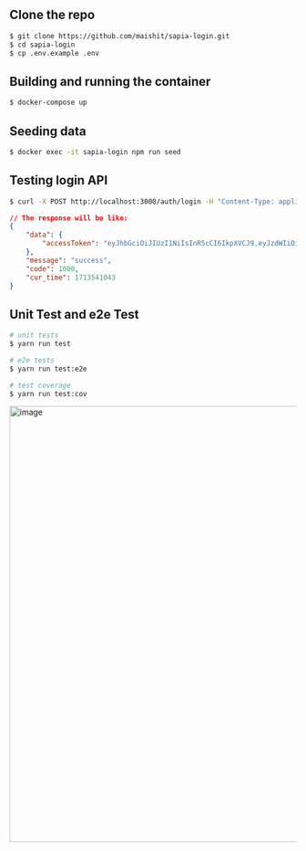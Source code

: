 ## Clone the repo

```bash
$ git clone https://github.com/maishit/sapia-login.git 
$ cd sapia-login
$ cp .env.example .env
```

## Building and running the container

```bash
$ docker-compose up
```

## Seeding data

```bash
$ docker exec -it sapia-login npm run seed
```

## Testing login API

```bash
$ curl -X POST http://localhost:3000/auth/login -H "Content-Type: application/json" -d '{"username": "hano", "password": "123456"}'
```

```json
// The response will be like:
{
    "data": {
        "accessToken": "eyJhbGciOiJIUzI1NiIsInR5cCI6IkpXVCJ9.eyJzdWIiOiI2NjIyODc1OWYzMGU2YjJjYjVhOTM5MmMiLCJ1c2VybmFtZSI6Imhhbm8iLCJpYXQiOjE3MTM1NDEwNDMsImV4cCI6MTcxMzU0MTA0M30.mo_GAUiicN0uNR4DLbjWPilbEi7gWt0TjhRFaeTXW08"
    },
    "message": "success",
    "code": 1000,
    "cur_time": 1713541043
}
```

## Unit Test and e2e Test

```bash
# unit tests
$ yarn run test

# e2e tests
$ yarn run test:e2e

# test coverage
$ yarn run test:cov
```
<img width="764" alt="image" src="https://github.com/maishit/sapia-login/assets/143973635/9b8c8824-a985-46e9-bf13-94f60361eaaa">

